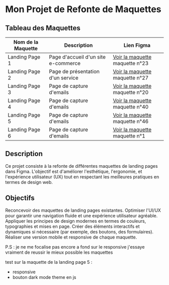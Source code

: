 # Mon Projet de Refonte de Maquettes

## Tableau des Maquettes

| Nom de la Maquette | Description | Lien Figma |
|--------------------|-------------|------------|
| Landing Page 1 | Page d'accueil d'un site e-commerce | [Voir la maquette](https://www.figma.com/design/6FOWmPKH6b3xvE4WDTa2GR/50%2B-Landing-page-designs-(Community)?node-id=873-894&t=JmwkGhY236n5arfD-0) maquette n°23|
| Landing Page 2 | Page de présentation d'un service | [Voir la maquette](https://www.figma.com/design/6FOWmPKH6b3xvE4WDTa2GR/50%2B-Landing-page-designs-(Community)?node-id=873-894&t=JmwkGhY236n5arfD-0) maquette n°27 |
| Landing Page 3 | Page de capture d'emails | [Voir la maquette](https://www.figma.com/design/6FOWmPKH6b3xvE4WDTa2GR/50%2B-Landing-page-designs-(Community)?node-id=873-894&t=JmwkGhY236n5arfD-0) maquette n°20 |
| Landing Page 4 | Page de capture d'emails | [Voir la maquette](https://www.figma.com/design/6FOWmPKH6b3xvE4WDTa2GR/50%2B-Landing-page-designs-(Community)?node-id=873-894&t=JmwkGhY236n5arfD-0) maquette n°40 |
| Landing Page 5 | Page de capture d'emails | [Voir la maquette](https://www.figma.com/design/6FOWmPKH6b3xvE4WDTa2GR/50%2B-Landing-page-designs-(Community)?node-id=873-894&t=JmwkGhY236n5arfD-0) maquette n°46 |
| Landing Page 6 | Page de capture d'emails | [Voir la maquette](https://www.figma.com/design/6FOWmPKH6b3xvE4WDTa2GR/50%2B-Landing-page-designs-(Community)?node-id=873-894&t=JmwkGhY236n5arfD-0) maquette n°1 |


## Description
Ce projet consiste à la refonte de différentes maquettes de landing pages dans Figma. L'objectif est d'améliorer l'esthétique, l'ergonomie, et l'expérience utilisateur (UX) tout en respectant les meilleures pratiques en termes de design web.

## Objectifs
Reconcevoir des maquettes de landing pages existantes.
Optimiser l'UI/UX pour garantir une navigation fluide et une expérience utilisateur agréable.
Appliquer les principes de design modernes en termes de couleurs, typographies et mises en page.
Créer des éléments interactifs et dynamiques si nécessaire (par exemple, des boutons, des formulaires).
Réaliser une version mobile et responsive de chaque maquette.

P.S : je ne me focalise pas encore a fond sur le responsive j'essaye vraiment de reussir le mieux possible les maquettes

test sur la maquette de la landing page 5 :
- responsive
- bouton dark mode theme en js
